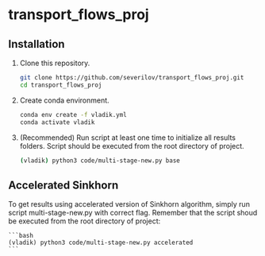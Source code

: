 # transport_flows_proj

## Installation

1. Clone this repository.

    ```bash
    git clone https://github.com/severilov/transport_flows_proj.git
    cd transport_flows_proj
    ```

2. Create conda environment.

    ```bash
    conda env create -f vladik.yml
    conda activate vladik
    ```

3. (Recommended) Run script at least one time to initialize all results folders. Script should be executed from the root directory of project.

    ```bash
    (vladik) python3 code/multi-stage-new.py base
    ```

## Accelerated Sinkhorn

To get results using accelerated version of Sinkhorn algorithm, simply
run script multi-stage-new.py with correct flag. Remember that the script shoud be executed from the root directory of project:

    ```bash
    (vladik) python3 code/multi-stage-new.py accelerated
    ```
